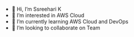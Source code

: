 - 👋 Hi, I’m Ssreehari K
- 👀 I’m interested in AWS Cloud
- 🌱 I’m currently learning AWS Cloud and DevOps
- 💞️ I’m looking to collaborate on Team


<!---
sreeharik2024/sreeharik2024 is a ✨ special ✨ repository because its `README.md` (this file) appears on your GitHub profile.
You can click the Preview link to take a look at your changes.
--->
